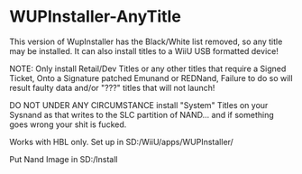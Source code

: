# WUPInstaller-AnyTitle
This version of WupInstaller has the Black/White list removed, so any title may be installed.
It can also install titles to a WiiU USB formatted device!

NOTE: Only install Retail/Dev Titles or any other titles that require a Signed Ticket, Onto a Signature patched Emunand or REDNand, Failure to do so will result faulty data and/or "???" titles that will not launch!

DO NOT UNDER ANY CIRCUMSTANCE install "System" Titles on your Sysnand as that writes to the SLC partition of NAND... and if something goes wrong your shit is fucked.

Works with HBL only.
Set up in SD:/WiiU/apps/WUPInstaller/

Put Nand Image in SD:/Install
